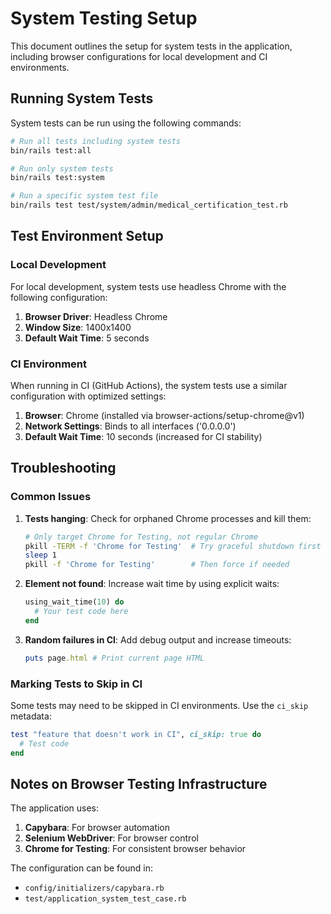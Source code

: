 # System Testing Setup

This document outlines the setup for system tests in the application, including browser configurations for local development and CI environments.

## Running System Tests

System tests can be run using the following commands:

```bash
# Run all tests including system tests
bin/rails test:all

# Run only system tests
bin/rails test:system

# Run a specific system test file
bin/rails test test/system/admin/medical_certification_test.rb
```

## Test Environment Setup

### Local Development

For local development, system tests use headless Chrome with the following configuration:

1. **Browser Driver**: Headless Chrome
2. **Window Size**: 1400x1400
3. **Default Wait Time**: 5 seconds

### CI Environment

When running in CI (GitHub Actions), the system tests use a similar configuration with optimized settings:

1. **Browser**: Chrome (installed via browser-actions/setup-chrome@v1)
2. **Network Settings**: Binds to all interfaces ('0.0.0.0')
3. **Default Wait Time**: 10 seconds (increased for CI stability)

## Troubleshooting

### Common Issues

1. **Tests hanging**: Check for orphaned Chrome processes and kill them:
   ```bash
   # Only target Chrome for Testing, not regular Chrome
   pkill -TERM -f 'Chrome for Testing'  # Try graceful shutdown first
   sleep 1
   pkill -f 'Chrome for Testing'        # Then force if needed
   ```

2. **Element not found**: Increase wait time by using explicit waits:
   ```ruby
   using_wait_time(10) do
     # Your test code here
   end
   ```

3. **Random failures in CI**: Add debug output and increase timeouts:
   ```ruby
   puts page.html # Print current page HTML
   ```

### Marking Tests to Skip in CI

Some tests may need to be skipped in CI environments. Use the `ci_skip` metadata:

```ruby
test "feature that doesn't work in CI", ci_skip: true do
  # Test code
end
```

## Notes on Browser Testing Infrastructure

The application uses:

1. **Capybara**: For browser automation
2. **Selenium WebDriver**: For browser control
3. **Chrome for Testing**: For consistent browser behavior

The configuration can be found in:
- `config/initializers/capybara.rb`
- `test/application_system_test_case.rb`
